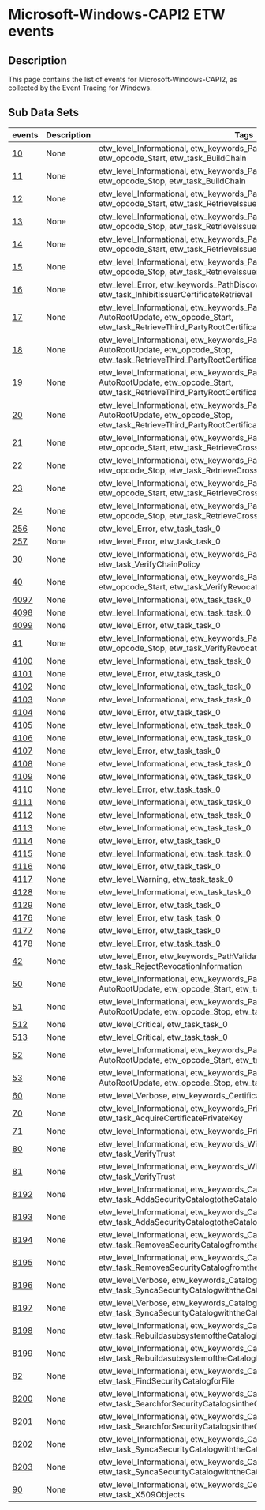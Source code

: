 # Microsoft-Windows-CAPI2 ETW events

## Description
This page contains the list of events for Microsoft-Windows-CAPI2, as collected by the Event Tracing for Windows.

## Sub Data Sets
|events|Description|Tags|
|---|---|---|
|[10](events/event-10.md)|None|etw_level_Informational, etw_keywords_PathValidation PathDiscovery, etw_opcode_Start, etw_task_BuildChain|
|[11](events/event-11.md)|None|etw_level_Informational, etw_keywords_PathValidation PathDiscovery, etw_opcode_Stop, etw_task_BuildChain|
|[12](events/event-12.md)|None|etw_level_Informational, etw_keywords_PathDiscovery Cache, etw_opcode_Start, etw_task_RetrieveIssuerCertificatefromCache|
|[13](events/event-13.md)|None|etw_level_Informational, etw_keywords_PathDiscovery Cache, etw_opcode_Stop, etw_task_RetrieveIssuerCertificatefromCache|
|[14](events/event-14.md)|None|etw_level_Informational, etw_keywords_PathDiscovery Retrieval, etw_opcode_Start, etw_task_RetrieveIssuerCertificatefromNetwork|
|[15](events/event-15.md)|None|etw_level_Informational, etw_keywords_PathDiscovery Retrieval, etw_opcode_Stop, etw_task_RetrieveIssuerCertificatefromNetwork|
|[16](events/event-16.md)|None|etw_level_Error, etw_keywords_PathDiscovery Cache Retrieval, etw_task_InhibitIssuerCertificateRetrieval|
|[17](events/event-17.md)|None|etw_level_Informational, etw_keywords_PathDiscovery Cache AutoRootUpdate, etw_opcode_Start, etw_task_RetrieveThird_PartyRootCertificatefromCache|
|[18](events/event-18.md)|None|etw_level_Informational, etw_keywords_PathDiscovery Cache AutoRootUpdate, etw_opcode_Stop, etw_task_RetrieveThird_PartyRootCertificatefromCache|
|[19](events/event-19.md)|None|etw_level_Informational, etw_keywords_PathDiscovery Retrieval AutoRootUpdate, etw_opcode_Start, etw_task_RetrieveThird_PartyRootCertificatefromNetwork|
|[20](events/event-20.md)|None|etw_level_Informational, etw_keywords_PathDiscovery Retrieval AutoRootUpdate, etw_opcode_Stop, etw_task_RetrieveThird_PartyRootCertificatefromNetwork|
|[21](events/event-21.md)|None|etw_level_Informational, etw_keywords_PathDiscovery Cache, etw_opcode_Start, etw_task_RetrieveCrossCertificatefromCache|
|[22](events/event-22.md)|None|etw_level_Informational, etw_keywords_PathDiscovery Cache, etw_opcode_Stop, etw_task_RetrieveCrossCertificatefromCache|
|[23](events/event-23.md)|None|etw_level_Informational, etw_keywords_PathDiscovery Retrieval, etw_opcode_Start, etw_task_RetrieveCrossCertificatefromNetwork|
|[24](events/event-24.md)|None|etw_level_Informational, etw_keywords_PathDiscovery Retrieval, etw_opcode_Stop, etw_task_RetrieveCrossCertificatefromNetwork|
|[256](events/event-256.md)|None|etw_level_Error, etw_task_task_0|
|[257](events/event-257.md)|None|etw_level_Error, etw_task_task_0|
|[30](events/event-30.md)|None|etw_level_Informational, etw_keywords_PathValidation, etw_task_VerifyChainPolicy|
|[40](events/event-40.md)|None|etw_level_Informational, etw_keywords_PathValidation Revocation, etw_opcode_Start, etw_task_VerifyRevocation|
|[4097](events/event-4097.md)|None|etw_level_Informational, etw_task_task_0|
|[4098](events/event-4098.md)|None|etw_level_Informational, etw_task_task_0|
|[4099](events/event-4099.md)|None|etw_level_Error, etw_task_task_0|
|[41](events/event-41.md)|None|etw_level_Informational, etw_keywords_PathValidation Revocation, etw_opcode_Stop, etw_task_VerifyRevocation|
|[4100](events/event-4100.md)|None|etw_level_Informational, etw_task_task_0|
|[4101](events/event-4101.md)|None|etw_level_Error, etw_task_task_0|
|[4102](events/event-4102.md)|None|etw_level_Informational, etw_task_task_0|
|[4103](events/event-4103.md)|None|etw_level_Informational, etw_task_task_0|
|[4104](events/event-4104.md)|None|etw_level_Error, etw_task_task_0|
|[4105](events/event-4105.md)|None|etw_level_Informational, etw_task_task_0|
|[4106](events/event-4106.md)|None|etw_level_Informational, etw_task_task_0|
|[4107](events/event-4107.md)|None|etw_level_Error, etw_task_task_0|
|[4108](events/event-4108.md)|None|etw_level_Informational, etw_task_task_0|
|[4109](events/event-4109.md)|None|etw_level_Informational, etw_task_task_0|
|[4110](events/event-4110.md)|None|etw_level_Error, etw_task_task_0|
|[4111](events/event-4111.md)|None|etw_level_Informational, etw_task_task_0|
|[4112](events/event-4112.md)|None|etw_level_Informational, etw_task_task_0|
|[4113](events/event-4113.md)|None|etw_level_Informational, etw_task_task_0|
|[4114](events/event-4114.md)|None|etw_level_Error, etw_task_task_0|
|[4115](events/event-4115.md)|None|etw_level_Informational, etw_task_task_0|
|[4116](events/event-4116.md)|None|etw_level_Error, etw_task_task_0|
|[4117](events/event-4117.md)|None|etw_level_Warning, etw_task_task_0|
|[4128](events/event-4128.md)|None|etw_level_Informational, etw_task_task_0|
|[4129](events/event-4129.md)|None|etw_level_Error, etw_task_task_0|
|[4176](events/event-4176.md)|None|etw_level_Error, etw_task_task_0|
|[4177](events/event-4177.md)|None|etw_level_Error, etw_task_task_0|
|[4178](events/event-4178.md)|None|etw_level_Error, etw_task_task_0|
|[42](events/event-42.md)|None|etw_level_Error, etw_keywords_PathValidation Revocation, etw_task_RejectRevocationInformation|
|[50](events/event-50.md)|None|etw_level_Informational, etw_keywords_PathDiscovery Revocation Cache AutoRootUpdate, etw_opcode_Start, etw_task_RetrieveObjectfromCache|
|[51](events/event-51.md)|None|etw_level_Informational, etw_keywords_PathDiscovery Revocation Cache AutoRootUpdate, etw_opcode_Stop, etw_task_RetrieveObjectfromCache|
|[512](events/event-512.md)|None|etw_level_Critical, etw_task_task_0|
|[513](events/event-513.md)|None|etw_level_Critical, etw_task_task_0|
|[52](events/event-52.md)|None|etw_level_Informational, etw_keywords_PathDiscovery Revocation Retrieval AutoRootUpdate, etw_opcode_Start, etw_task_RetrieveObjectfromNetwork|
|[53](events/event-53.md)|None|etw_level_Informational, etw_keywords_PathDiscovery Revocation Retrieval AutoRootUpdate, etw_opcode_Stop, etw_task_RetrieveObjectfromNetwork|
|[60](events/event-60.md)|None|etw_level_Verbose, etw_keywords_CertificateStore, etw_task_OpenStore|
|[70](events/event-70.md)|None|etw_level_Informational, etw_keywords_PrivateKey, etw_task_AcquireCertificatePrivateKey|
|[71](events/event-71.md)|None|etw_level_Informational, etw_keywords_PrivateKey, etw_task_SignCertificate|
|[80](events/event-80.md)|None|etw_level_Informational, etw_keywords_WinVerifyTrust, etw_opcode_Start, etw_task_VerifyTrust|
|[81](events/event-81.md)|None|etw_level_Informational, etw_keywords_WinVerifyTrust, etw_opcode_Stop, etw_task_VerifyTrust|
|[8192](events/event-8192.md)|None|etw_level_Informational, etw_keywords_Catalog, etw_opcode_Start, etw_task_AddaSecurityCatalogtotheCatalogDatabase|
|[8193](events/event-8193.md)|None|etw_level_Informational, etw_keywords_Catalog, etw_opcode_Stop, etw_task_AddaSecurityCatalogtotheCatalogDatabase|
|[8194](events/event-8194.md)|None|etw_level_Informational, etw_keywords_Catalog, etw_opcode_Start, etw_task_RemoveaSecurityCatalogfromtheCatalogDatabase|
|[8195](events/event-8195.md)|None|etw_level_Informational, etw_keywords_Catalog, etw_opcode_Stop, etw_task_RemoveaSecurityCatalogfromtheCatalogDatabase|
|[8196](events/event-8196.md)|None|etw_level_Verbose, etw_keywords_Catalog, etw_opcode_Start, etw_task_SyncaSecurityCatalogwiththeCatalogDatabase|
|[8197](events/event-8197.md)|None|etw_level_Verbose, etw_keywords_Catalog, etw_opcode_Stop, etw_task_SyncaSecurityCatalogwiththeCatalogDatabase|
|[8198](events/event-8198.md)|None|etw_level_Informational, etw_keywords_Catalog, etw_opcode_Start, etw_task_RebuildasubsystemoftheCatalogDatabase|
|[8199](events/event-8199.md)|None|etw_level_Informational, etw_keywords_Catalog, etw_opcode_Stop, etw_task_RebuildasubsystemoftheCatalogDatabase|
|[82](events/event-82.md)|None|etw_level_Informational, etw_keywords_Catalog, etw_task_FindSecurityCatalogforFile|
|[8200](events/event-8200.md)|None|etw_level_Informational, etw_keywords_Catalog, etw_opcode_Start, etw_task_SearchforSecurityCatalogsintheCatalogDatabasethatcontainthehash|
|[8201](events/event-8201.md)|None|etw_level_Informational, etw_keywords_Catalog, etw_opcode_Stop, etw_task_SearchforSecurityCatalogsintheCatalogDatabasethatcontainthehash|
|[8202](events/event-8202.md)|None|etw_level_Informational, etw_keywords_Catalog, etw_opcode_Start, etw_task_SyncaSecurityCatalogwiththeCatalogDatabase|
|[8203](events/event-8203.md)|None|etw_level_Informational, etw_keywords_Catalog, etw_opcode_Stop, etw_task_SyncaSecurityCatalogwiththeCatalogDatabase|
|[90](events/event-90.md)|None|etw_level_Informational, etw_keywords_CertificateDetails, etw_task_X509Objects|

